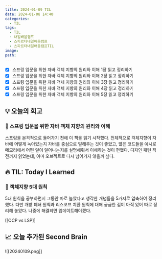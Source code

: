 ```yaml
---
title: 2024-01-09 TIL
date: 2024-01-08 14:40
categories:
  - TIL
tags:
  - TIL
  - 내일배움캠프
  - 스파르타내일배움캠프
  - 스파르타내일배움캠프TIL
image: 
path:
---
```


- [x] 스프링 입문을 위한 자바 객체 지향의 원리와 이해 1장 읽고 정리하기
- [x] 스프링 입문을 위한 자바 객체 지향의 원리와 이해 2장 읽고 정리하기
- [x] 스프링 입문을 위한 자바 객체 지향의 원리와 이해 3장 읽고 정리하기
- [x] 스프링 입문을 위한 자바 객체 지향의 원리와 이해 4장 읽고 정리하기
- [x] 스프링 입문을 위한 자바 객체 지향의 원리와 이해 5장 읽고 정리하기

## 💡 오늘의 회고
### 👀 스프링 입문을 위한 자바 객체 지향의 원리와 이해
스프링을 본격적으로 들어가기 전에 이 책을 읽기 시작했다. 전체적으로 객체지향이 자바에 어떻게 녹아있는지 자바를 중심으로 말해주는 것이 좋았고, 많은 코드들을 예시로 메모리에서 어떤 일이 일어나는지를 설명해줘서 이해하는 것이 편했다. 디자인 패턴 직전까지 읽었는데, 아마 오브젝트로 다시 넘어가지 않을까 싶다.


## 🔥 TIL: Today I Learned
### 👀 객체지향 5대 원칙
5대 원칙을 공부하면서 그동안 따로 놀았다고 생각한 개념들을 5가지로 압축하여 정리했다. 다만 개방 폐쇄 원칙과 리스코프 치환 원칙에 대해 궁금한 점이 아직 있어 따로 정리해 놓았다. 나중에 해결되면 업데이트해야겠다.

[[OCP vs LSP]]


## 📈 오늘 추가된 Second Brain
![[20240109.png]]